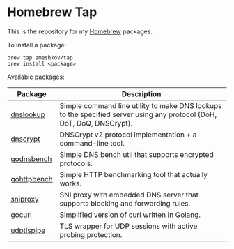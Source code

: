 # Homebrew Tap

This is the repository for my [Homebrew](http://brew.sh/) packages.

To install a package:

```shell
brew tap ameshkov/tap
brew install <package>
```

Available packages:

Package|Description
---|---
[dnslookup](https://github.com/ameshkov/dnslookup)|Simple command line utility to make DNS lookups to the specified server using any protocol (DoH, DoT, DoQ, DNSCrypt).
[dnscrypt](https://github.com/ameshkov/dnscrypt)|DNSCrypt v2 protocol implementation + a command-line tool.
[godnsbench](https://github.com/ameshkov/godnsbench)|Simple DNS bench util that supports encrypted protocols.
[gohttpbench](https://github.com/ameshkov/gohttpbench)|Simple HTTP benchmarking tool that actually works.
[sniproxy](https://github.com/ameshkov/sniproxy)|SNI proxy with embedded DNS server that supports blocking and forwarding rules.
[gocurl](https://github.com/ameshkov/gocurl)|Simplified version of curl written in Golang.
[udptlspipe](https://github.com/ameshkov/udptlspipe)|TLS wrapper for UDP sessions with active probing protection.
